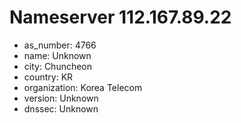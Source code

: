 # Nameserver 112.167.89.22

* as_number: 4766
* name: Unknown
* city: Chuncheon
* country: KR
* organization: Korea Telecom
* version: Unknown
* dnssec: Unknown
